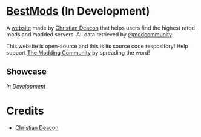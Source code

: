 # [BestMods](https://bestmods.io/) (In Development)
A [website](https://bestmods.io) made by [Christian Deacon](https://github.com/gamemann) that helps users find the highest rated mods and modded servers. All data retrieved by [@modcommunity](https://github.com/modcommunity).

This website is open-source and this is its source code respository! Help support [The Modding Community](https://ModdingCommunity.com) by spreading the word!

## Showcase
*In Development*

# Credits
* [Christian Deacon](https://github.com/gamemann)
